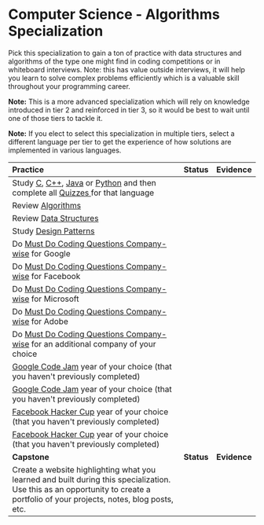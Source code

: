 # Computer Science - Algorithms Specialization

Pick this specialization to gain a ton of practice with data structures and algorithms of the type one might find in coding competitions or in whiteboard interviews. Note: this has value outside interviews, it will help you learn to solve complex problems efficiently which is a valuable skill throughout your programming career.

**Note:** This is a more advanced specialization which will rely on knowledge introduced in tier 2 and reinforced in tier 3, so it would be best to wait until one of those tiers to tackle it.

**Note:** If you elect to select this specialization in multiple tiers, select a different language per tier to get the experience of how solutions are implemented in various languages.

| **Practice**                                                                                                                                                                                                                                                                                                                                                    | **Status** | **Evidence** |
| :-------------------------------------------------------------------------------------------------------------------------------------------------------------------------------------------------------------------------------------------------------------------------------------------------------------------------------------------------------------- | :--------: | :----------: |
| Study [C](https://www.geeksforgeeks.org/c-programming-language/), [C++](https://www.geeksforgeeks.org/c-plus-plus/), [Java](https://www.geeksforgeeks.org/java/) or [Python](https://www.geeksforgeeks.org/python-programming-language/) and then complete all [Quizzes ](https://www.geeksforgeeks.org/quizzes-on-programming-languages-gq/) for that language |            |
| Review [Algorithms](https://www.geeksforgeeks.org/fundamentals-of-algorithms/)                                                                                                                                                                                                                                                                                  |            |
| Review [Data Structures](https://www.geeksforgeeks.org/data-structures/)                                                                                                                                                                                                                                                                                        |            |
| Study [Design Patterns](https://www.geeksforgeeks.org/software-design-patterns/)                                                                                                                                                                                                                                                                                |            |
| Do [Must Do Coding Questions Company-wise](https://www.geeksforgeeks.org/must-coding-questions-company-wise/) for Google                                                                                                                                                                                                                                        |            |
| Do [Must Do Coding Questions Company-wise](https://www.geeksforgeeks.org/must-coding-questions-company-wise/) for Facebook                                                                                                                                                                                                                                      |            |
| Do [Must Do Coding Questions Company-wise](https://www.geeksforgeeks.org/must-coding-questions-company-wise/) for Microsoft                                                                                                                                                                                                                                     |            |
| Do [Must Do Coding Questions Company-wise](https://www.geeksforgeeks.org/must-coding-questions-company-wise/) for Adobe                                                                                                                                                                                                                                         |            |
| Do [Must Do Coding Questions Company-wise](https://www.geeksforgeeks.org/must-coding-questions-company-wise/) for an additional company of your choice                                                                                                                                                                                                          |            |
| [Google Code Jam](https://codingcompetitions.withgoogle.com/codejam/archive) year of your choice (that you haven't previously completed)                                                                                                                                                                                                                        |            |
| [Google Code Jam](https://codingcompetitions.withgoogle.com/codejam/archive) year of your choice (that you haven't previously completed)                                                                                                                                                                                                                        |            |
| [Facebook Hacker Cup](https://www.facebook.com/hackercup/past_rounds/228440181128818/) year of your choice (that you haven't previously completed)                                                                                                                                                                                                              |            |
| [Facebook Hacker Cup](https://www.facebook.com/hackercup/past_rounds/228440181128818/) year of your choice (that you haven't previously completed)                                                                                                                                                                                                              |            |
| **Capstone**                                                                                                                                                                                                                                                                                                                                                    | **Status** | **Evidence** |
| Create a website highlighting what you learned and built during this specialization. Use this as an opportunity to create a portfolio of your projects, notes, blog posts, etc.                                                                                                                                                                                 |            |